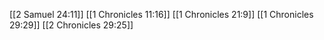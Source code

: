 [[2 Samuel 24:11]]
[[1 Chronicles 11:16]]
[[1 Chronicles 21:9]]
[[1 Chronicles 29:29]]
[[2 Chronicles 29:25]]
